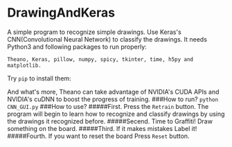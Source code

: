 # DrawingAndKeras
A simple program to recognize simple drawings.
Use Keras's CNN(Convolutional Neural Network) to classify the drawings.
It needs Python3 and following packages to run properly:

`Theano, Keras, pillow, numpy, spicy, tkinter, time, h5py and matplotlib.`

Try `pip` to install them:

And what's more, Theano can take advantage of NVIDIA's CUDA APIs and NVIDIA's cuDNN to boost the progress of training.
###How to run?
`python CNN_GUI.py`
###How to use?
#####First. Press the `Retrain` button.
The program will begin to learn how to recognize and classify drawings by using the drawings it recognized before.
#####Secend. Time to Graffiti!
Draw something on the board.
#####Third. If it makes mistakes
Label it!
#####Fourth. If you want to reset the board
Press `Reset` button.
